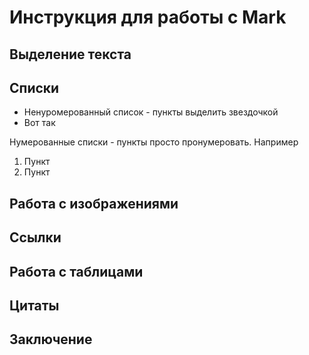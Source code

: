 # Инструкция для работы с Mark

## Выделение текста

## Списки

* Ненуромерованный список - пункты выделить звездочкой
* Вот так 

Нумерованные списки - пункты просто пронумеровать. Например 
1. Пункт 
2. Пункт 

##  Работа с изображениями

## Ссылки

## Работа с таблицами 

## Цитаты 

## Заключение 